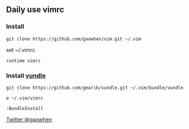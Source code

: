 ## Daily use vimrc

### Install

    git clone https://github.com/gaowhen/vim.git ~/.vim
    
set ~/.vimrc 

    runtime vimrc
    
### Install [vundle](https://github.com/gmarik/vundle/)

    git clone https://github.com/gmarik/vundle.git ~/.vim/bundle/vundle
    
    e ~/.vim/vimrc
    
    :BundleInstall
    
[Twitter @gaowhen](https://twitter.com/gaowhen)

